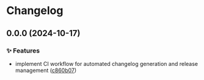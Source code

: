 # Changelog

## 0.0.0 (2024-10-17)


### ✨ Features

* implement CI workflow for automated changelog generation and release management ([c860b07](https://github.com/liblaf/hello-release-please/commit/c860b07ac524e65540e2d535a105132339cd5c16))
